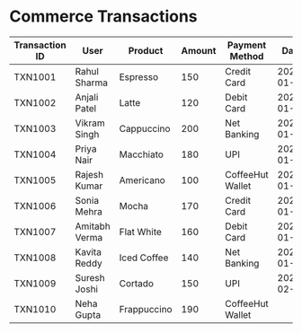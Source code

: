 # Commerce Transactions


| Transaction ID | User              | Product        | Amount | Payment Method   | Date       |
|----------------|-------------------|----------------|--------|------------------|------------|
| TXN1001        | Rahul Sharma      | Espresso       | 150    | Credit Card      | 2024-01-05 |
| TXN1002        | Anjali Patel      | Latte          | 120    | Debit Card       | 2024-01-07 |
| TXN1003        | Vikram Singh      | Cappuccino     | 200    | Net Banking      | 2024-01-10 |
| TXN1004        | Priya Nair        | Macchiato      | 180    | UPI              | 2024-01-15 |
| TXN1005        | Rajesh Kumar      | Americano      | 100    | CoffeeHut Wallet | 2024-01-20 |
| TXN1006        | Sonia Mehra       | Mocha          | 170    | Credit Card      | 2024-01-22 |
| TXN1007        | Amitabh Verma     | Flat White     | 160    | Debit Card       | 2024-01-25 |
| TXN1008        | Kavita Reddy      | Iced Coffee    | 140    | Net Banking      | 2024-01-28 |
| TXN1009        | Suresh Joshi      | Cortado        | 150    | UPI              | 2024-02-02 |
| TXN1010        | Neha Gupta        | Frappuccino    | 190    | CoffeeHut Wallet
